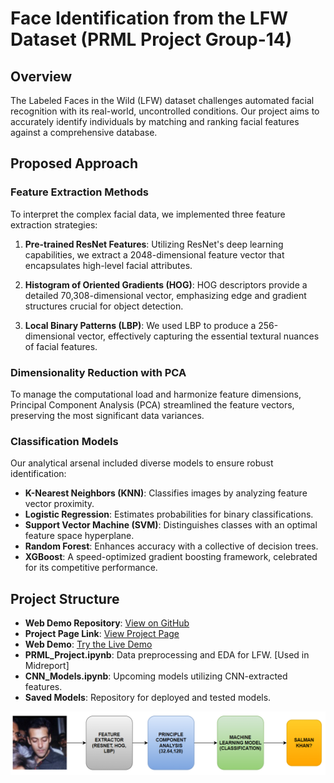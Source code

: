 # Face Identification from the LFW Dataset  (PRML Project Group-14)
## Overview
The Labeled Faces in the Wild (LFW) dataset challenges automated facial recognition with its real-world, uncontrolled conditions. Our project aims to accurately identify individuals by matching and ranking facial features against a comprehensive database.

## Proposed Approach

### Feature Extraction Methods
To interpret the complex facial data, we implemented three feature extraction strategies:

1. **Pre-trained ResNet Features**:
   Utilizing ResNet's deep learning capabilities, we extract a 2048-dimensional feature vector that encapsulates high-level facial attributes.

2. **Histogram of Oriented Gradients (HOG)**:
   HOG descriptors provide a detailed 70,308-dimensional vector, emphasizing edge and gradient structures crucial for object detection.

3. **Local Binary Patterns (LBP)**:
   We used LBP to produce a 256-dimensional vector, effectively capturing the essential textural nuances of facial features.

### Dimensionality Reduction with PCA
To manage the computational load and harmonize feature dimensions, Principal Component Analysis (PCA) streamlined the feature vectors, preserving the most significant data variances.

### Classification Models
Our analytical arsenal included diverse models to ensure robust identification:

- **K-Nearest Neighbors (KNN)**: Classifies images by analyzing feature vector proximity.
- **Logistic Regression**: Estimates probabilities for binary classifications.
- **Support Vector Machine (SVM)**: Distinguishes classes with an optimal feature space hyperplane.
- **Random Forest**: Enhances accuracy with a collective of decision trees.
- **XGBoost**: A speed-optimized gradient boosting framework, celebrated for its competitive performance.

## Project Structure

- **Web Demo Repository**: [View on GitHub](https://github.com/Stardust-01/Face-classification-using-LinearSVC/tree/main)
- **Project Page Link**: [View Project Page](https://anuj-l22.github.io/PRML_Project/)
- **Web Demo**: [Try the Live Demo](https://face-classification-using-linearsvc-9mqdfclrzf5wdkmvj9ndj7.streamlit.app/)
- **PRML_Project.ipynb**: Data preprocessing and EDA for LFW. [Used in Midreport]
- **CNN_Models.ipynb**: Upcoming models utilizing CNN-extracted features.
- **Saved Models**: Repository for deployed and tested models.

![Face Identification Interface](lfw_image.png) <!-- Replace with the actual path to the image -->

